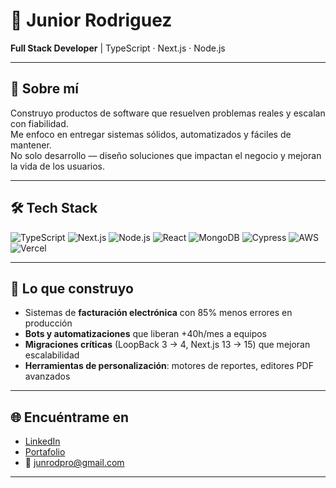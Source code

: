# 🖤 Junior Rodriguez

**Full Stack Developer** | TypeScript · Next.js · Node.js  

---

## 🚀 Sobre mí
Construyo productos de software que resuelven problemas reales y escalan con fiabilidad.  
Me enfoco en entregar sistemas sólidos, automatizados y fáciles de mantener.  
No solo desarrollo — diseño soluciones que impactan el negocio y mejoran la vida de los usuarios.  

---

## 🛠️ Tech Stack
![TypeScript](https://img.shields.io/badge/TypeScript-000000?style=for-the-badge&logo=typescript&logoColor=white)
![Next.js](https://img.shields.io/badge/Next.js-000000?style=for-the-badge&logo=nextdotjs&logoColor=white)
![Node.js](https://img.shields.io/badge/Node.js-000000?style=for-the-badge&logo=nodedotjs&logoColor=white)
![React](https://img.shields.io/badge/React-000000?style=for-the-badge&logo=react&logoColor=white)
![MongoDB](https://img.shields.io/badge/MongoDB-000000?style=for-the-badge&logo=mongodb&logoColor=white)
![Cypress](https://img.shields.io/badge/Cypress-000000?style=for-the-badge&logo=cypress&logoColor=white)
![AWS](https://img.shields.io/badge/AWS-000000?style=for-the-badge&logo=amazonaws&logoColor=white)
![Vercel](https://img.shields.io/badge/Vercel-000000?style=for-the-badge&logo=vercel&logoColor=white)

---

## 📌 Lo que construyo
- Sistemas de **facturación electrónica** con 85% menos errores en producción  
- **Bots y automatizaciones** que liberan +40h/mes a equipos  
- **Migraciones críticas** (LoopBack 3 → 4, Next.js 13 → 15) que mejoran escalabilidad  
- **Herramientas de personalización**: motores de reportes, editores PDF avanzados  

---

## 🌐 Encuéntrame en
- [LinkedIn](https://www.linkedin.com/in/junrod)  
- [Portafolio](https://junrod.notion.site/Junior-Rodriguez-1be599dff6b080dda3aae4ac7d6a0fe6)  
- 📧 junrodpro@gmail.com  

---
